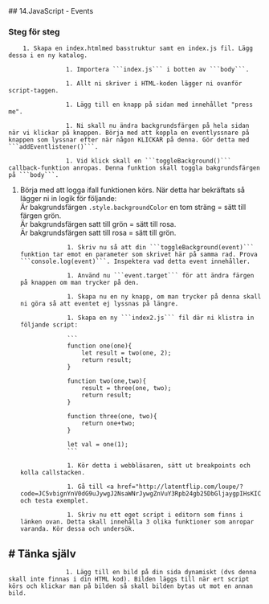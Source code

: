<!doctype html>
<html>
	<head>
		<title>JavaScript Exercises</title>##  14.JavaScript - Events

### Steg för steg
				
        1. Skapa en index.htmlmed basstruktur samt en index.js fil. Lägg dessa i en ny katalog.
					
					1. Importera ```index.js``` i botten av ```body```.
					
					1. Allt ni skriver i HTML-koden lägger ni ovanför script-taggen.

					1. Lägg till en knapp på sidan med innehållet "press me".
					
					1. Ni skall nu ändra backgrundsfärgen på hela sidan när vi klickar på knappen. Börja med att koppla en eventlyssnare på knappen som lyssnar efter när någon KLICKAR på denna. Gör detta med ```addEventlistener()```.
					
					1. Vid klick skall en ```toggleBackground()``` callback-funktion anropas. Denna funktion skall toggla bakgrundsfärgen på ```body```. 
					
1. Börja med att logga ifall funktionen körs. När detta har bekräftats så lägger ni in logik för följande:
					<br>
					Är bakgrundsfärgen ```.style.backgroundColor``` en tom sträng = sätt till färgen grön.
					<br>
					Är bakgrundsfärgen satt till grön = sätt till rosa.
					<br>
					Är bakgrundsfärgen satt till rosa = sätt till grön.
					
					1. Skriv nu så att din ```toggleBackground(event)``` funktion tar emot en parameter som skrivet här på samma rad. Prova ```console.log(event)```. Inspektera vad detta event innehåller.
					
					1. Använd nu ```event.target``` för att ändra färgen på knappen om man trycker på den.

					1. Skapa nu en ny knapp, om man trycker på denna skall ni göra så att eventet ej lyssnas på längre.

					1. Skapa en ny ```index2.js``` fil där ni klistra in följande script:

					```
					function one(one){
						let result = two(one, 2);
						return result;
					}
					
					function two(one,two){
						result = three(one, two);
						return result;
					}
					
					function three(one, two){
						return one+two;
					}
					
					let val = one(1);
					```

					1. Kör detta i webbläsaren, sätt ut breakpoints och kolla callstacken.

					1. Gå till <a href="http://latentflip.com/loupe/?code=JC5vbignYnV0dG9uJywgJ2NsaWNrJywgZnVuY3Rpb24gb25DbGljaygpIHsKICAgIHNldFRpbWVvdXQoZnVuY3Rpb24gdGltZXIoKSB7CiAgICAgICAgY29uc29sZS5sb2coJ1lvdSBjbGlja2VkIHRoZSBidXR0b24hJyk7ICAgIAogICAgfSwgMjAwMCk7Cn0pOwoKY29uc29sZS5sb2coIkhpISIpOwoKc2V0VGltZW91dChmdW5jdGlvbiB0aW1lb3V0KCkgewogICAgY29uc29sZS5sb2coIkNsaWNrIHRoZSBidXR0b24hIik7Cn0sIDUwMDApOwoKY29uc29sZS5sb2coIldlbGNvbWUgdG8gbG91cGUuIik7!!!PGJ1dHRvbj5DbGljayBtZSE8L2J1dHRvbj4%3D">latentflip</a> och testa exemplet.

					1. Skriv nu ett eget script i editorn som finns i länken ovan. Detta skall innehålla 3 olika funktioner som anropar varanda. Kör dessa och undersök.
## # Tänka själv

					1. Lägg till en bild på din sida dynamiskt (dvs denna skall inte finnas i din HTML kod). Bilden läggs till när ert script körs och klickar man på bilden så skall bilden bytas ut mot en annan bild.
